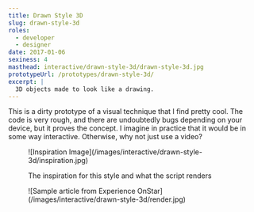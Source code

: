 ```yaml
---
title: Drawn Style 3D
slug: drawn-style-3d
roles:
  - developer
  - designer
date: 2017-01-06
sexiness: 4
masthead: interactive/drawn-style-3d/drawn-style-3d.jpg
prototypeUrl: /prototypes/drawn-style-3d/
excerpt: |
  3D objects made to look like a drawing.
---
```


This is a dirty prototype of a visual technique that I find pretty cool.  The code is very rough, and there are undoubtedly bugs depending on your device, but it proves the concept. I imagine in practice that it would be in some way interactive. Otherwise, why not just use a video?

<figure class="two-on-one breakout-right">
![Inspiration Image](/images/interactive/drawn-style-3d/inspiration.jpg)
<div class="pull-quote halftone"><p>The inspiration for this style and what the script renders</p></div>
![Sample article from Experience OnStar](/images/interactive/drawn-style-3d/render.jpg)
</figure>
